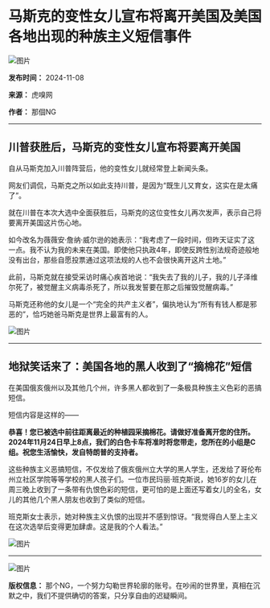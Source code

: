 # 马斯克的变性女儿宣布将离开美国及美国各地出现的种族主义短信事件

![图片](https://img.huxiucdn.com/article/content/201903/28/154451850467.png)

**发布时间：** 2024-11-08

**来源：** 虎嗅网

**作者：** 那個NG

---

## **川普获胜后，马斯克的变性女儿宣布将要离开美国**

自从马斯克加入川普阵营后，他的变性女儿就经常登上新闻头条。

网友们调侃，马斯克之所以如此支持川普，是因为“既生儿又育女，这实在是太痛了”。

就在川普在本次大选中全面获胜后，马斯克的这位变性女儿再次发声，表示自己将要离开美国这片伤心地。

如今改名为薇薇安·詹纳·威尔逊的她表示：“我考虑了一段时间，但昨天证实了这一点。我不认为我的未来在美国。即使他只执政4年，即使反跨性别法规奇迹般地没有出台，那些自愿投票通过这项法规的人也不会很快离开这片土地。”

此前，马斯克就在接受采访时痛心疾首地说：“我失去了我的儿子，我的儿子泽维尔死了，被觉醒主义病毒杀死了，所以我发誓要在那之后摧毁觉醒病毒。”

马斯克还称他的女儿是一个“完全的共产主义者”，偏执地认为“所有有钱人都是邪恶的”，恰巧她爸马斯克是世界上最富有的人。

![图片](https://img.huxiucdn.com/img/brief_content/202411/08/175501279997.png)

---

## **地狱笑话来了：美国各地的黑人收到了“摘棉花”短信**

在美国俄亥俄州以及其他几个州，许多黑人都收到了一条极具种族主义色彩的恶搞短信。

短信内容是这样的——

**恭喜！您已被选中前往距离最近的种植园采摘棉花。请做好准备离开您的住所。2024年11月24日早上8点，我们的白色卡车将准时将您带走，您所在的小组是C组。祝您生活愉快，发自特朗普的支持者。**

这些种族主义恶搞短信，不仅发给了俄亥俄州立大学的黑人学生，还发给了哥伦布州立社区学院等等学校的黑人孩子们。一位市民玛丽·班克斯说，她16岁的女儿在周三晚上收到了一条带有仇恨色彩的短信，更可怕的是上面还写着女儿的全名，女儿的其他几个黑人朋友也收到了类似的短信。

班克斯女士表示，她对种族主义仇恨的出现并不感到惊讶。“我觉得白人至上主义在这次选举后变得更加肆虐。这是我的个人看法。”

![图片](https://img.huxiucdn.com/img/brief_content/202411/08/175507125145.png)

---

![图片](https://img.huxiucdn.com/img/vest/202203/08/200026801709.jpg)

**版权信息：** 那个NG，一个努力勾勒世界轮廓的账号。在吵闹的世界里，真相在沉默之中，我们不提供确切的答案，只分享自由的迟疑瞬间。